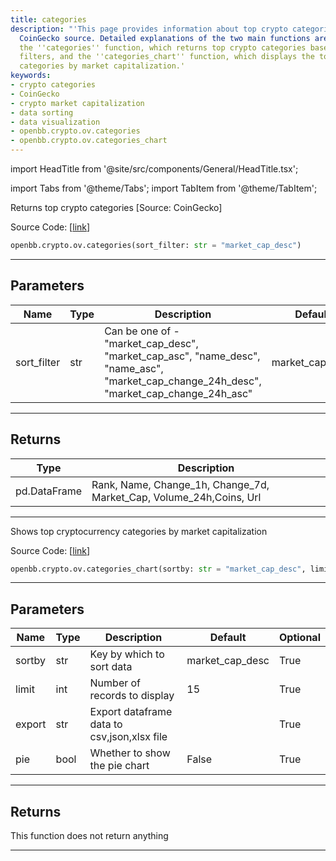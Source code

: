 ```yaml
---
title: categories
description: "'This page provides information about top crypto categories from the"
  CoinGecko source. Detailed explanations of the two main functions are provided:
  the ''categories'' function, which returns top crypto categories based on various
  filters, and the ''categories_chart'' function, which displays the top cryptocurrency
  categories by market capitalization.'
keywords:
- crypto categories
- CoinGecko
- crypto market capitalization
- data sorting
- data visualization
- openbb.crypto.ov.categories
- openbb.crypto.ov.categories_chart
---
```


import HeadTitle from '@site/src/components/General/HeadTitle.tsx';

<HeadTitle title="crypto.ov.categories - Reference | OpenBB SDK Docs" />

import Tabs from '@theme/Tabs';
import TabItem from '@theme/TabItem';

<Tabs>
<TabItem value="model" label="Model" default>

Returns top crypto categories [Source: CoinGecko]

Source Code: [[link](https://github.com/OpenBB-finance/OpenBBTerminal/tree/main/openbb_terminal/cryptocurrency/overview/pycoingecko_model.py#L157)]

```python
openbb.crypto.ov.categories(sort_filter: str = "market_cap_desc")
```

---

## Parameters

| Name | Type | Description | Default | Optional |
| ---- | ---- | ----------- | ------- | -------- |
| sort_filter | str | Can be one of - "market_cap_desc", "market_cap_asc", "name_desc", "name_asc",<br/>"market_cap_change_24h_desc", "market_cap_change_24h_asc" | market_cap_desc | True |


---

## Returns

| Type | Description |
| ---- | ----------- |
| pd.DataFrame | Rank, Name, Change_1h, Change_7d, Market_Cap, Volume_24h,Coins, Url |
---

</TabItem>
<TabItem value="view" label="Chart">

Shows top cryptocurrency categories by market capitalization

Source Code: [[link](https://github.com/OpenBB-finance/OpenBBTerminal/tree/main/openbb_terminal/cryptocurrency/overview/pycoingecko_view.py#L416)]

```python
openbb.crypto.ov.categories_chart(sortby: str = "market_cap_desc", limit: int = 15, export: str = "", pie: bool = False)
```

---

## Parameters

| Name | Type | Description | Default | Optional |
| ---- | ---- | ----------- | ------- | -------- |
| sortby | str | Key by which to sort data | market_cap_desc | True |
| limit | int | Number of records to display | 15 | True |
| export | str | Export dataframe data to csv,json,xlsx file |  | True |
| pie | bool | Whether to show the pie chart | False | True |


---

## Returns

This function does not return anything

---

</TabItem>
</Tabs>
